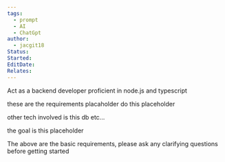 ```yaml
---
tags:
  - prompt
  - AI
  - ChatGpt
author:
  - jacgit18
Status: 
Started: 
EditDate: 
Relates:
---
```

Act as a backend developer proficient in node.js and typescript


these are the requirements placaholder do this placeholder

other tech involved is this db etc...


the goal is this placeholder


The above are the basic requirements, please ask any clarifying questions before getting started 